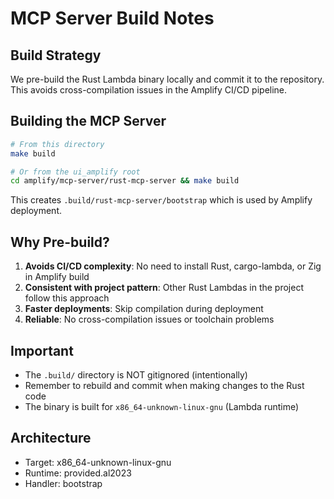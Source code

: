 # MCP Server Build Notes

## Build Strategy
We pre-build the Rust Lambda binary locally and commit it to the repository.
This avoids cross-compilation issues in the Amplify CI/CD pipeline.

## Building the MCP Server

```bash
# From this directory
make build

# Or from the ui_amplify root
cd amplify/mcp-server/rust-mcp-server && make build
```

This creates `.build/rust-mcp-server/bootstrap` which is used by Amplify deployment.

## Why Pre-build?
1. **Avoids CI/CD complexity**: No need to install Rust, cargo-lambda, or Zig in Amplify build
2. **Consistent with project pattern**: Other Rust Lambdas in the project follow this approach
3. **Faster deployments**: Skip compilation during deployment
4. **Reliable**: No cross-compilation issues or toolchain problems

## Important
- The `.build/` directory is NOT gitignored (intentionally)
- Remember to rebuild and commit when making changes to the Rust code
- The binary is built for `x86_64-unknown-linux-gnu` (Lambda runtime)

## Architecture
- Target: x86_64-unknown-linux-gnu
- Runtime: provided.al2023
- Handler: bootstrap